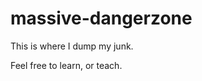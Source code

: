 massive-dangerzone
==================

This is where I dump my junk. 

Feel free to learn, or teach. 
